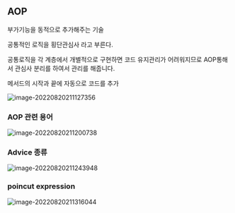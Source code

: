 ## AOP

부가기능을 동적으로 추가해주는 기술

공통적인 로직을 횡단관심사 라고 부른다. 

공통로직을 각 계층에서 개별적으로 구현하면 코드 유지관리가 어려워지므로 AOP통해서 관심사 분리를 하여서 관리를 해줍니다.

메서드의 시작과 끝에 자동으로 코드를 추가

![image-20220820211127356](image/AOP/image-20220820211127356.png)

### AOP 관련 용어

![image-20220820211200738](image/AOP/image-20220820211200738.png)

### Advice 종류

![image-20220820211243948](image/AOP/image-20220820211243948.png)

### poincut expression

![image-20220820211316044](image/AOP/image-20220820211316044.png)